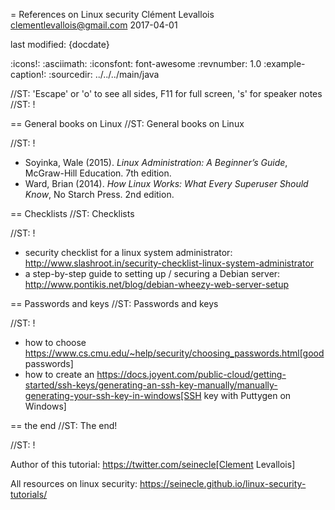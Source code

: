 = References on Linux security
Clément Levallois <clementlevallois@gmail.com>
2017-04-01

last modified: {docdate}

:icons!:
:asciimath:
:iconsfont:   font-awesome
:revnumber: 1.0
:example-caption!:
:sourcedir: ../../../main/java

//ST: 'Escape' or 'o' to see all sides, F11 for full screen, 's' for speaker notes
//ST: !

== General books on Linux
//ST: General books on Linux

//ST: !

- Soyinka, Wale (2015). _Linux Administration: A Beginner’s Guide_, McGraw-Hill Education. 7th edition.
-  Ward, Brian (2014). _How Linux Works: What Every Superuser Should Know_, No Starch Press. 2nd edition.




== Checklists
//ST: Checklists

//ST: !
- security checklist for a linux system administrator: http://www.slashroot.in/security-checklist-linux-system-administrator
- a step-by-step guide to setting up / securing a Debian server: http://www.pontikis.net/blog/debian-wheezy-web-server-setup

== Passwords and keys
//ST: Passwords and keys

//ST: !
- how to choose https://www.cs.cmu.edu/~help/security/choosing_passwords.html[good passwords]
- how to create an https://docs.joyent.com/public-cloud/getting-started/ssh-keys/generating-an-ssh-key-manually/manually-generating-your-ssh-key-in-windows[SSH key with Puttygen on Windows]

== the end
//ST: The end!

//ST: !

Author of this tutorial: https://twitter.com/seinecle[Clement Levallois]

All resources on linux security: https://seinecle.github.io/linux-security-tutorials/
